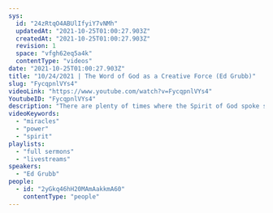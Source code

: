 ```yaml
---
sys:
  id: "24zRtqO4ABUlIfyiY7vNMh"
  updatedAt: "2021-10-25T01:00:27.903Z"
  createdAt: "2021-10-25T01:00:27.903Z"
  revision: 1
  space: "vfgh62eq5a4k"
  contentType: "videos"
date: "2021-10-25T01:00:27.903Z"
title: "10/24/2021 | The Word of God as a Creative Force (Ed Grubb)"
slug: "FycqpnlVYs4"
videoLink: "https://www.youtube.com/watch?v=FycqpnlVYs4"
YoutubeID: "FycqpnlVYs4"
description: "There are plenty of times where the Spirit of God spoke something into the world and it called it forth. Ed reminds us of a few places where Jesus spoke something into being and created a miracle. We are reminded that we have that same power and so much more when we follow the instructions of the Lord. This sermon was delivered at Freedom Fellowship Church International.\n"
videoKeywords:
  - "miracles"
  - "power"
  - "spirit"
playlists:
  - "full sermons"
  - "livestreams"
speakers:
  - "Ed Grubb"
people:
  - id: "2yGkq46hH20MAmAakkmA60"
    contentType: "people"
---
```

